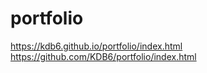 # portfolio   
https://kdb6.github.io/portfolio/index.html
https://github.com/KDB6/portfolio/index.html
